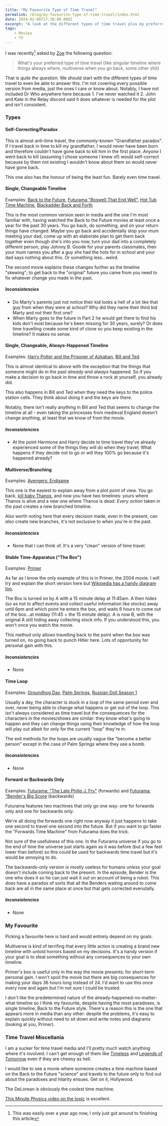 ```yaml
---
title: "My Favourite Type of Time Travel"
permalink: /blog/my-favourite-type-of-time-travel/index.html
date: 2024-02-06T17:30:00.000Z
excerpt: "A look at the different types of time travel plus my preferred method"
tags:
    - Movies
    - TV
---
```


 I was recently[^1] asked by [Zoe](https://zoeaubert.me/) the following question:
 
> What's your preferred type of time travel (like singular timeline where things always where, multiverse when you go back, some other shit)

That is _quite the question_. We should start with the different types of time travel to even be able to answer this. I'm not covering every possible version from media, just the ones I care or know about. Notably, I have not included Dr Who anywhere here because 1. I've never watched it 2. John and Kate in the Relay discord said it does whatever is needed for the plot and isn't consistent.
### Types

#### Self-Correcting/Paradox

This is almost anti-time travel, the commonly-known "Grandfather paradox". If I travel back in time to kill my grandfather, I would never have been born and therefore couldn't have gone back to kill him in the first place. _Anyone_ I went back to kill (assuming I chose someone I knew of) would self-correct because by them not existing I wouldn't know about them so would never have gone back.

This one also has the honour of being the least fun. Barely even time travel.

#### Single, Changeable Timeline

Examples: [Back to the Future](https://en.wikipedia.org/wiki/Back_to_the_Future), [Futurama "Roswell That End Well"](https://en.wikipedia.org/wiki/Roswell_That_Ends_Well), [Hot Tub Time Machine](https://en.wikipedia.org/wiki/Hot_Tub_Time_Machine), [Blackadder Back and Forth](https://www.imdb.com/title/tt0212579/)

This is the most common version seen in media and the one I'm most familiar with, having watched the Back to the Future movies at least once a year for the past 30 years. You go back, do something, and on your return things have changed. Maybe you go back and accidentally stop your mum meeting your dad, come up with an elaborate plan to get them back together even though she's into you now, turn your dad into a completely different person, play Johnny B. Goode for your parents classmates, then your mum names you after a guy she had the hots for in school and your dad says nothing about this. Or something less...weird.

The second movie explains these changes further as the timeline "skewing"; to get back to the "original" future you came from you need to fix whatever change you made in the past. 
##### Inconsistencies

- Do Marty's parents just not notice their kid looks a hell of a lot like that guy from when they were at school? Why did they name their third kid Marty and not their first one?
- When Marty goes to the future in Part 2 he would get there to find his kids don't exist because he's been missing for 30 years, surely? Or does time travelling create some kind of clone so you keep existing in the timeline? It makes no sense.
#### Single, Changeable, Always-Happened Timeline

Examples: [Harry Potter and the Prisoner of Azkaban](https://en.wikipedia.org/wiki/Harry_Potter_and_the_Prisoner_of_Azkaban_(film)), [Bill and Ted](https://en.wikipedia.org/wiki/Bill_%26_Ted%27s_Excellent_Adventure)

This is almost identical to above with the exception that the things that someone might do in the past _already and always_ happened. So if you make a decision to go back in time and throw a rock at yourself, you already did.

This also happens in Bill and Ted when they need the keys to the police station cells. They think about doing it and the keys are there.

Notably, there isn't really anything in Bill and Ted that seems to change the timeline at all - even taking the princesses from medieval England doesn't change anything, at least that we know of from the movie.
##### Inconsistencies

- At the point Hermione and Harry decide to time travel they've already experienced some of the things they _will do_ when they travel; What happens if they decide not to go or will they 100% go because it's happened already?
#### Multiverse/Branching

Examples: [Avengers: Endgame](https://en.wikipedia.org/wiki/Avengers:_Endgame)

This one is the easiest to explain away from a plot point of view. You go back, [kill baby Thanos](https://www.youtube.com/watch?v=PPUPMGdG3PU), and now you have two timelines: yours where Thanos is alive and a new one where Thanos is dead. _Every action_ taken in the past creates a new branched timeline.

Also worth noting here that every decision made, even in the present, can _also_ create new branches, it's not exclusive to when you're in the past.
##### Inconsistencies

- None that I can think of. It's a very "clean" version of time travel.

#### Stable Time-Apparatus ("The Box")

Examples: [Primer](https://en.wikipedia.org/wiki/Primer_(film))

As far as I know the only example of this is in Primer, the 2004 movie. I will try and explain the short version here but [Wikipedia has a handy diagram too](https://en.wikipedia.org/wiki/Primer_(film)#/media/File:Time_Travel_Method-2.svg).

The Box is turned on by A with a 15 minute delay at 11:45am. A then hides (so as not to affect events and collect useful information like stocks) away until 6pm and which point he enters the box, and waits 6 hours to come out of the box...at midday (11:45 + the 15 minute delay). A is now B, with the original A still hiding away collecting stock info. If you understood this, you won't once you watch the movie. 

This method only allows travelling back to the point when the box was turned on, no going back to punch Hitler here. Lots of opportunity for personal gain with this.
##### Inconsistencies

- None
#### Time Loop

Examples: [Groundhog Day](https://en.wikipedia.org/wiki/Groundhog_Day_(film)), [Palm Springs](https://en.wikipedia.org/wiki/Palm_Springs_(2020_film)), [Russian Doll Season 1](https://en.wikipedia.org/wiki/Russian_Doll_(TV_series))

Usually a day, the character is stuck in a loop of the same period over and over, never being able to change what happens or get out of the loop. This isn't always considered as time travel but the consequences for the characters in the movies/shows are similar: they know what's going to happen and they can change things using their knowledge of how the loop will play out albeit for only for the current "loop" they're in.

The exit methods for the loops are usually vague like "become a better person" except in the case of Palm Springs where they use a bomb.

##### Inconsistencies

- None

#### Forward or Backwards Only

Examples: [Futurama: "The Late Philip J. Fry"](https://en.wikipedia.org/wiki/The_Late_Philip_J._Fry) (forwards) and [Futurama: "Bender's Big Score](https://www.imdb.com/title/tt0471711/) (backwards)

Futurama features two machines that only go one way: one for forwards only and one for backwards only.

We're all doing the forwards one right now anyway it just happens to take one second to travel one second into the future. But if you want to go faster the "Forwards Time Machine" from Futurama does the trick. 

Not sure of the usefulness of this one. In the Futurama universe if you go to the end of time the universe just starts again as it was before (but a few feet lower than before) so this could be used for backwards time travel but it's would be annoying to do.

The backwards-only version is mostly useless for humans unless your goal doesn't include coming back to the present. In the episode, Bender is the one who does it so he can just wait it out on account of being a robot. This does have a paradox of sorts that all the Benders waiting around to come back are all in the same place at once but that gets corrected evenutally.

##### Inconsistencies

- None

### My Favourite

Picking a favourite here is hard and would entirely depend on my goals. 

Multiverse is kind of terrifing that every little action is creating a brand new timeline with untold horrors based on my decisions. It's a handy version if your goal is to steal something without any consequences to your own timeline.

Primer's box is useful only in the way the movie presents: for short-term personal gain. I won't spoil the movie but there are big consequences for making your days 36 hours long instead of 24. I'd want to use this once every now and again but I'm not sure I could be trusted.

I don't like the predetermined nature of the already-happened-no-matter-what timeline so I think my favourite, despite having the most paradoxes, is single timeline, Back to the Future style. There's a reason this is the one that appears more in media than any other: despite the problems, it's easy to explain quickly without need to sit down and write notes and diagrams (looking at you, Primer).

### Time Travel Miscellania

I am a sucker for time travel media and I'll pretty much watch anything where it's involved. I can't get enough of them like [Timeless](https://en.wikipedia.org/wiki/Timeless_(TV_series)) and [Legends of Tomorrow](https://en.wikipedia.org/wiki/Legends_of_Tomorrow) even if they are cheesy as hell.

I would like to see a movie where someone creates a time machine based on the Back to the Future "science" and travels to the future only to find out about the paradoxes and hilarity ensues. Get on it, Hollywood.

The DeLorean is obviously the coolest time machine. 

[This Minute Physics video on the topic](https://www.youtube.com/watch?v=d3zTfXvYZ9s) is excellent.

[^1]: This was easily over a year ago now, I only just got around to finishing this article